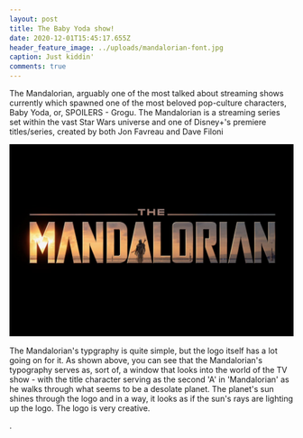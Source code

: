 ```yaml
---
layout: post
title: The Baby Yoda show!
date: 2020-12-01T15:45:17.655Z
header_feature_image: ../uploads/mandalorian-font.jpg
caption: Just kiddin'
comments: true
---
```

The Mandalorian, arguably one of the most talked about streaming shows currently which spawned one of the most beloved pop-culture characters, Baby Yoda, or, SPOILERS - Grogu. The Mandalorian is a streaming series set within the vast Star Wars universe and one of Disney+'s premiere titles/series, created by both Jon Favreau and Dave Filoni

![](../uploads/83d.jpg)

The Mandalorian's typgraphy is quite simple, but the logo itself has a lot going on for it. As shown above, you can see that the Mandalorian's typography serves as, sort of, a window that looks into the world of the TV show - with the title character serving as the second 'A' in 'Mandalorian' as he walks through what seems to be a desolate planet. The planet's sun shines through the logo and in a way, it looks as if the sun's rays are lighting up the logo. The logo is very creative.



.